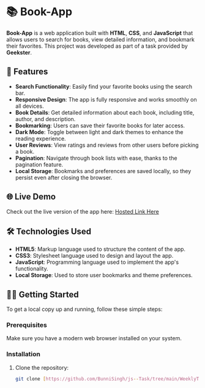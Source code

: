# 📚 Book-App

**Book-App** is a web application built with **HTML**, **CSS**, and **JavaScript** that allows users to search for books, view detailed information, and bookmark their favorites. This project was developed as part of a task provided by **Geekster**.

## 🚀 Features

- **Search Functionality**: Easily find your favorite books using the search bar.
- **Responsive Design**: The app is fully responsive and works smoothly on all devices.
- **Book Details**: Get detailed information about each book, including title, author, and description.
- **Bookmarking**: Users can save their favorite books for later access.
- **Dark Mode**: Toggle between light and dark themes to enhance the reading experience.
- **User Reviews**: View ratings and reviews from other users before picking a book.
- **Pagination**: Navigate through book lists with ease, thanks to the pagination feature.
- **Local Storage**: Bookmarks and preferences are saved locally, so they persist even after closing the browser.

## 🌐 Live Demo

Check out the live version of the app here: [Hosted Link Here](https://bunny-js-task.netlify.app/weeklytest-5/)

## 🛠️ Technologies Used

- **HTML5**: Markup language used to structure the content of the app.
- **CSS3**: Stylesheet language used to design and layout the app.
- **JavaScript**: Programming language used to implement the app's functionality.
- **Local Storage**: Used to store user bookmarks and theme preferences.

## 🧑‍💻 Getting Started

To get a local copy up and running, follow these simple steps:

### Prerequisites

Make sure you have a modern web browser installed on your system.

### Installation

1. Clone the repository:
   ```bash
   git clone [https://github.com/BunniSingh/js--Task/tree/main/WeeklyTest-5]
